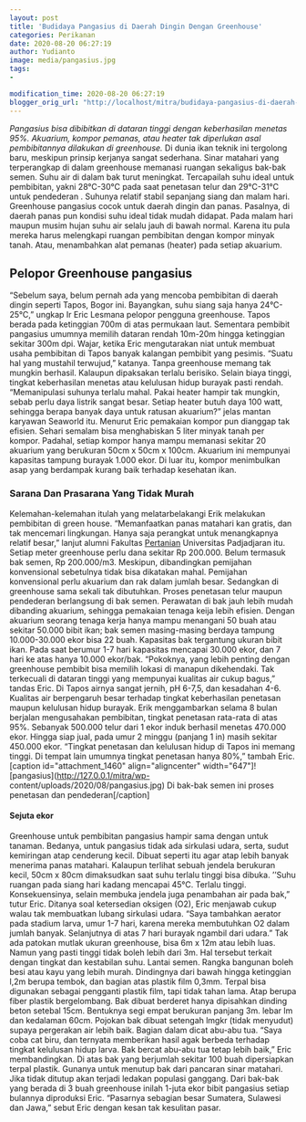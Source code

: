 ```yaml
---
layout: post
title: 'Budidaya Pangasius di Daerah Dingin Dengan Greenhouse'
categories: Perikanan
date: 2020-08-20 06:27:19
author: Yudianto
image: media/pangasius.jpg
tags:
- 

modification_time: 2020-08-20 06:27:19
blogger_orig_url: "http://localhost/mitra/budidaya-pangasius-di-daerah-dingin.html"
---
```


_Pangasius bisa dibibitkan di dataran tinggi dengan keberhasilan menetas 95%.
Akuarium, kompor pemanas, atau heater tak diperlukan asal pembibitannya
dilakukan di greenhouse._ Di dunia ikan teknik ini tergolong baru, meskipun
prinsip kerjanya sangat sederhana. Sinar matahari yang terperangkap di dalam
greenhouse memanasi ruangan sekaligus bak-bak semen. Suhu air di dalam bak
turut meningkat. Tercapailah suhu ideal untuk pembibitan, yakni 28°C-30°C pada
saat penetasan telur dan 29°C-31°C untuk pendederan . Suhunya relatif stabil
sepanjang siang dan malam hari. Greenhouse pangasius cocok untuk daerah dingin
dan panas. Pasalnya, di daerah panas pun kondisi suhu ideal tidak mudah
didapat. Pada malam hari maupun musim hujan suhu air selalu jauh di bawah
normal. Karena itu pula mereka harus melengkapi ruangan pembibitan dengan
kompor minyak tanah. Atau, menambahkan alat pemanas (heater) pada setiap
akuarium.

## Pelopor Greenhouse pangasius

“Sebelum saya, belum pernah ada yang mencoba pembibitan di daerah dingin
seperti Tapos, Bogor ini. Bayangkan, suhu siang saja hanya 24°C-25°C,” ungkap
Ir Eric Lesmana pelopor pengguna greenhouse. Tapos berada pada ketinggian 700m
di atas permukaan laut. Sementara pembibit pangasius umumnya memilih dataran
rendah 10m-20m hingga ketinggian sekitar 300m dpi. Wajar, ketika Eric
mengutarakan niat untuk membuat usaha pembibitan di Tapos banyak kalangan
pembibit yang pesimis. “Suatu hal yang mustahil terwujud,” katanya. Tanpa
greenhouse memang tak mungkin berhasil. Kalaupun dipaksakan terlalu berisiko.
Selain biaya tinggi, tingkat keberhasilan menetas atau kelulusan hidup burayak
pasti rendah. “Memanipulasi suhunya terlalu mahal. Pakai heater hampir tak
mungkin, sebab perlu daya listrik sangat besar. Setiap heater butuh daya 100
watt, sehingga berapa banyak daya untuk ratusan akuarium?” jelas mantan
karyawan Seaworld itu. Menurut Eric pemakaian kompor pun dianggap tak efisien.
Sehari semalam bisa menghabiskan 5 liter minyak tanah per kompor. Padahal,
setiap kompor hanya mampu memanasi sekitar 20 akuarium yang berukuran 50cm x
50cm x 100cm. Akuarium ini mempunyai kapasitas tampung burayak 1.000 ekor. Di
luar itu, kompor menimbulkan asap yang berdampak kurang baik terhadap
kesehatan ikan.

### Sarana Dan Prasarana Yang Tidak Murah

Kelemahan-kelemahan itulah yang melatarbelakangi Erik melakukan pembibitan di
green house. “Memanfaatkan panas matahari kan gratis, dan tak mencemari
lingkungan. Hanya saja perangkat untuk menangkapnya relatif besar,” lanjut
alumni Fakultas [Pertanian](http://127.0.0.1/mitra/pertanian "Pertanian")
Universitas Padjadjaran itu. Setiap meter greenhouse perlu dana sekitar Rp
200.000. Belum termasuk bak semen, Rp 200.000/m3. Meskipun, dibandingkan
pemijahan konvensional sebetulnya tidak bisa dikatakan mahal. Pemijahan
konvensional perlu akuarium dan rak dalam jumlah besar. Sedangkan di
greenhouse sama sekali tak dibutuhkan. Proses penetasan telur maupun
pendederan berlangsung di bak semen. Perawatan di bak jauh lebih mudah
dibanding akuarium, sehingga pemakaian tenaga keija lebih efisien. Dengan
akuarium seorang tenaga kerja hanya mampu menangani 50 buah atau sekitar
50.000 bibit ikan; bak semen masing-masing berdaya tampung 10.000-30.000 ekor
bisa 22 buah. Kapasitas bak tergantung ukuran bibit ikan. Pada saat berumur
1-7 hari kapasitas mencapai 30.000 ekor, dan 7 hari ke atas hanya 10.000
ekor/bak. “Pokoknya, yang lebih penting dengan greenhouse pembibit bisa
memilih lokasi di manapun dikehendaki. Tak terkecuali di dataran tinggi yang
mempunyai kualitas air cukup bagus,” tandas Eric. Di Tapos airnya sangat
jernih, pH 6-7,5, dan kesadahan 4-6. Kualitas air berpengaruh besar terhadap
tingkat keberhasilan penetasan maupun kelulusan hidup burayak. Erik
menggambarkan selama 8 bulan berjalan mengusahakan pembibitan, tingkat
penetasan rata-rata di atas 95%. Sebanyak 500.000 telur dari 1 ekor induk
berhasil menetas 470.000 ekor. Hingga siap jual, pada umur 2 minggu (panjang 1
in) masih sekitar 450.000 ekor. “Tingkat penetasan dan kelulusan hidup di
Tapos ini memang tinggi. Di tempat lain umumnya tingkat penetasan hanya 80%,”
tambah Eric. [caption id="attachment_1460" align="aligncenter"
width="647"]![pangasius](http://127.0.0.1/mitra/wp-
content/uploads/2020/08/pangasius.jpg) Di bak-bak semen ini proses penetasan
dan pendederan[/caption]

#### Sejuta ekor

Greenhouse untuk pembibitan pangasius hampir sama dengan untuk tanaman.
Bedanya, untuk pangasius tidak ada sirkulasi udara, serta, sudut kemiringan
atap cenderung kecil. Dibuat seperti itu agar atap lebih banyak menerima panas
matahari. Kalaupun terlihat sebuah jendela berukuran kecil, 50cm x 80cm
dimaksudkan saat suhu terlalu tinggi bisa dibuka. ’’Suhu ruangan pada siang
hari kadang mencapai 45°C. Terlalu tinggi. Konsekuensinya, selain membuka
jendela juga penambahan air pada bak,” tutur Eric. Ditanya soal ketersedian
oksigen (O2), Eric menjawab cukup walau tak membuatkan lubang sirkulasi udara.
“Saya tambahkan aerator pada stadium larva, umur 1-7 hari, karena mereka
membutuhkan O2 dalam jumlah banyak. Selanjutnya di atas 7 hari burayak ngambil
dari udara.” Tak ada patokan mutlak ukuran greenhouse, bisa 6m x 12m atau
lebih luas. Namun yang pasti tinggi tidak boleh lebih dari 3m. Hal tersebut
terkait dengan tingkat dan kestabilan suhu. Lantai semen. Rangka bangunan
boleh besi atau kayu yang lebih murah. Dindingnya dari bawah hingga ketinggian
l,2m berupa tembok, dan bagian atas plastik film 0,3mm. Terpal bisa digunakan
sebagai pengganti plastik film, tapi tidak tahan lama. Atap berupa fiber
plastik bergelombang. Bak dibuat berderet hanya dipisahkan dinding beton
setebal 15cm. Bentuknya segi empat berukuran panjang 3m. lebar lm dan
kedalaman 60cm. Pojokan bak dibuat setengah lmgkr (tidak menyudut) supaya
pergerakan air lebih baik. Bagian dalam dicat abu-abu tua. “Saya coba cat
biru, dan ternyata memberikan hasil agak berbeda terhadap tingkat kelulusan
hidup larva. Bak bercat abu-abu tua tetap lebih baik,” Eric membandingkan. Di
atas bak yang berjumlah sekitar 100 buah dipersiapkan terpal plastik. Gunanya
untuk menutup bak dari pancaran sinar matahari. Jika tidak ditutup akan
terjadi ledakan populasi ganggang. Dari bak-bak yang berada di 3 buah
greenhouse inilah 1-juta ekor bibit pangasius setiap bulannya diproduksi Eric.
“Pasarnya sebagian besar Sumatera, Sulawesi dan Jawa,” sebut Eric dengan kesan
tak kesulitan pasar.


